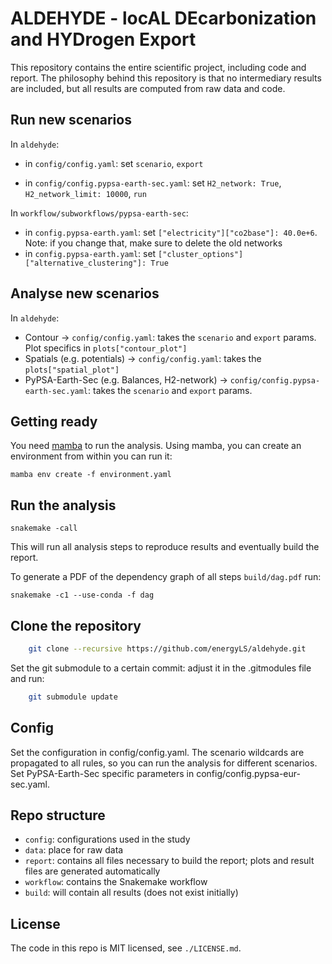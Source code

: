 # ALDEHYDE - locAL DEcarbonization and HYDrogen Export

This repository contains the entire scientific project, including code and report. The philosophy behind this repository is that no intermediary results are included, but all results are computed from raw data and code.

## Run new scenarios
In `aldehyde`:

* in `config/config.yaml`: set `scenario`, `export`
    
* in `config/config.pypsa-earth-sec.yaml`: set `H2_network: True`, `H2_network_limit: 10000`, `run`

In `workflow/subworkflows/pypsa-earth-sec`:
* in `config.pypsa-earth.yaml`: set `["electricity"]["co2base"]: 40.0e+6`. Note: if you change that, make sure to delete the old networks
* in `config.pypsa-earth.yaml`: set `["cluster_options"]["alternative_clustering"]: True`

## Analyse new scenarios
In `aldehyde`:

* Contour -> `config/config.yaml`: takes the `scenario` and `export` params. Plot specifics in `plots["contour_plot"]`
* Spatials (e.g. potentials) -> `config/config.yaml`: takes the `plots["spatial_plot"]`
* PyPSA-Earth-Sec (e.g. Balances, H2-network) -> `config/config.pypsa-earth-sec.yaml`: takes the `scenario` and `export` params.



## Getting ready

You need [mamba](https://mamba.readthedocs.io/en/latest/) to run the analysis. Using mamba, you can create an environment from within you can run it:

    mamba env create -f environment.yaml

## Run the analysis

    snakemake -call

This will run all analysis steps to reproduce results and eventually build the report.

To generate a PDF of the dependency graph of all steps `build/dag.pdf` run:

    snakemake -c1 --use-conda -f dag


## Clone the repository

```bash
    git clone --recursive https://github.com/energyLS/aldehyde.git
```

Set the git submodule to a certain commit: adjust it in the .gitmodules file and run:
```bash	
    git submodule update
```

## Config

Set the configuration in config/config.yaml. The scenario wildcards are propagated to all rules, so you can run the analysis for different scenarios.
Set PyPSA-Earth-Sec specific parameters in config/config.pypsa-eur-sec.yaml.

## Repo structure

* `config`: configurations used in the study
* `data`: place for raw data
* `report`: contains all files necessary to build the report; plots and result files are generated automatically
* `workflow`: contains the Snakemake workflow
* `build`: will contain all results (does not exist initially)

## License

The code in this repo is MIT licensed, see `./LICENSE.md`.
